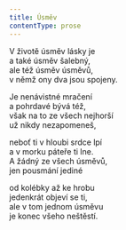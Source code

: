 ```yaml
---
title: Úsměv
contentType: prose
---
```


<section>

V životě úsměv lásky je  
a také úsměv šalebný,  
ale též úsměv úsměvů,  
v němž ony dva jsou spojeny.

Je nenávistné mračení  
a pohrdavé bývá též,  
však na to ze všech nejhorší  
už nikdy nezapomeneš,

neboť ti v hloubi srdce lpí  
a v morku páteře ti lne.  
A žádný ze všech úsměvů,  
jen pousmání jediné

od kolébky až ke hrobu  
jedenkrát objeví se ti,  
ale v tom jednom úsměvu  
je konec všeho neštěstí.

</section>
